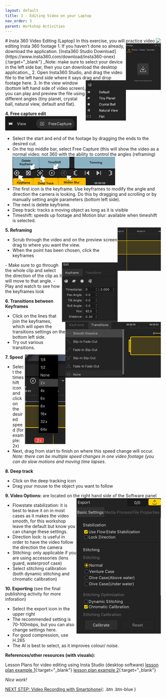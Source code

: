 ```yaml
---
layout: default
title: 3 - Editing Video on your Laptop
nav_order: 3
parent: Workshop Activities
---
```

<img src="images/insta-01.png" style="float:right">
# Insta 360 Video Editing (Laptop)
In this exercise, you will practice video editing Insta 360 footage
<img src="images/insta-video-editing-01.png" style="float:right;height:150px;">
1. If you haven’t done so already, download the application. [Insta360 Studio Download](https://www.insta360.com/download/insta360-onex){:target="_blank"} 
_Note: make sure to select your device in the left side bar, then you can download the desktop application._
2. Open Insta360 Studio, and drag the video file to the left hand side where it says drag and drop footage here.
3. <img src="images/insta-video-editing-02.png" style="float:right;width:130px;height:130px;"> In the view window (bottom left hand side of video screen), you can play and preview the file using different angles (tiny planet, crystal ball, natural view, default and flat).

**4. Free capture edit**<br>
<img src="images/insta-video-editing-03.png"><br>
  - Select the start and end of the footage by dragging the ends to the desired cut.
  - On the top middle bar, select Free Capture (this will show the video as a normal video: not 360 with the ability to control the angles (reframing)<br>
<img src="images/insta-video-editing-04.png"><br>
  - The first icon is the keyframe. Use keyframes to modify the angle and direction the camera is looking. Do this by dragging and scrolling or by manually setting angle parameters (bottom left side). 
  - The next is delete keyframe.
  - Deep track: tracks a moving object as long as it is visible
  - Timeshift: speeds up footage and Motion blur: available when timeshift is selected. 

**5. Reframing**
<img src="images/insta-video-editing-05.png" style="float:right;width:140px;height:140px;">
  - Scrub through the video and on the preview screen drag to where you want the view.
  - When the point has been chosen, click the keyframes 
 <img src="images/insta-video-editing-06.png" style="float:right;width:180px">
  - Make sure to go through the whole clip and select the direction of the clip as it will move to that angle.
  - Play and watch to see how the keyframes look

**6. Transitions between Keyframes**
<img src="images/insta-video-editing-07.png" style="float:right;height:180px;">
  - Click on the lines that join the keyframes, which will open the transitions settings on the bottom left side.
  - Try out various transitions.

**7. Speed**
<img src="images/insta-video-editing-08.png" style="float:right">
  - Select the timeshift icon and click on the desired speed (for example: 2x)
  - Next, drag from start to finish on where this speed change will occur.
_Note: there can be multiple speed changes in one video footage (you can do slow motions and moving time lapses_.

**8. Deep track**
  - Click on the deep tracking icon
  - Drag your mouse to the object you want to follow

**9. Video Options:** are located on the right hand side of the Software panel
<img src="images/insta-video-editing-09.png" style="float:right">
  - Flowstate stabilization: it is best to leave it on in most cases as it makes the video smooth, for this workshop leave the default but know you can change these settings.
  - Direction lock: is useful in order to have the video follow the direction the camera
  - Stitching: only applicable if you are using accessories (lens guard, waterproof case)
  - Select stitching calibration (both dynamic stitching and chromatic calibration) 

**10. Exporting** (see the final publishing activity for more inforation)
  - Select the export icon in the upper right
  - The recommended setting is 70-100mbps, but you can also change settings here.
  - For good compression, use H.265
  - The AI is best to select, as it improves colour/ noise.

**References/other resources (with visuals):**

Lesson Plans for video editing using Insta Studio (desktop software)
[lesson plan example 1](https://www.insta360.com/support/supportcourse?post_id=11139){:target="_blank"}
[lesson plan example 2](https://www.threesixtycameras.com/insta360-studio-2020-full-guide-tutorial-updated/){:target="_blank"}

_Nice work!_

[NEXT STEP: Video Recording with Smartphone](video-recording-smartphone.html){: .btn .btn-blue }
